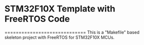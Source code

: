 # STM32F10X Template with FreeRTOS Code
=============================
This is a "Makefile" based skeleton project with FreeRTOS for STM32F10X MCUs.
